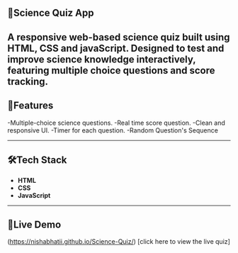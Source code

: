 ## 🔭Science Quiz App
A responsive web-based science quiz built using **HTML, CSS and javaScript**. Designed to test and improve science knowledge interactively,
featuring multiple choice questions and score tracking.
----
## 🚀Features 
-Multiple-choice science questions.
-Real time score question.
-Clean and responsive UI.
-Timer for each question.
-Random Question's Sequence

----
## 🛠Tech Stack
- **HTML**
- **CSS**
- **JavaScript**
----
## 🧨Live Demo
(https://nishabhatii.github.io/Science-Quiz/)
[click here to view the live quiz]
